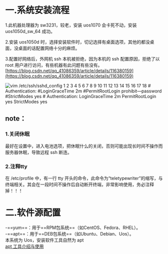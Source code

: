 # 一.系统安装流程

1.此机器处理器为 sw3231，较老，安装 uos1070 会卡死不动，安装 uos1050d_sw_64 成功。
 
2.安装 uos1050d 时，选择安装软件时，切记选择有桌面选项，其他的都没桌面，没桌面的话配置网络十分的麻烦。
 
3.配置好网络后，外网机 ssh 本机被拒绝，因为本机的 ssh 配置原因，拒绝了以 root 用户进行访问，有些机器有此问题有些没有。  
[https://blog.csdn.net/qq_41086359/article/details/116380159](https://blog.csdn.net/qq_41086359/article/details/116380159)

![vim /etc/ssh/sshd_config 1 2 3 4 5 6 7 8 9 10 11 12 13 14 15 16 17 18 # Authentication: #LoginGraceTime 2m #PermitRootLogin prohibit—password #StrictModes yes # Authentication: LoginGraceTime 2m PermitRootLogin yes StrictModes yes ](Exported%20image%2020250328135147-0.png)  

## note：

### 1.关闭休眠

最好在设置中，进入电池选项，把休眠什么的关闭，否则可能出现长时间不操作而服务器休眠，导致远程 ssh 断连。
 
### 2.注释tty

在 /etc/profile 中，有一行 tty 开头的命令，此命令为“teletypewriter”的缩写，与终端相关。其会在一段时间不操作后自动断开终端，非常影响使用，务必注释掉！！！
    
# 二.软件源配置

-==yum==：用于==RPM包系统==（如CentOS、Fedora、RHEL）。  
-==apt==：用于==DEB包系统==（如Ubuntu、Debian、Uos）。  
本系统为 Uos，安装软件工具自然为 apt  
[apt 工具介绍与使用](1.apt%20%E5%B7%A5%E5%85%B7%E4%BB%8B%E7%BB%8D%E4%B8%8E%E4%BD%BF%E7%94%A8)
